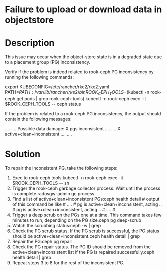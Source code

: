﻿# Failure to upload or download data in objectstore

# Description

This issue may occur when the object-store state is in a degraded state due to a placement group (PG) inconsistency.

Verify if the problem is indeed related to rook-ceph PG inconsistency by running the following commands:

export KUBECONFIG=/etc/rancher/rke2/rke2.yaml PATH=$PATH:/var/lib/rancher/rke2/bin
ROOK_CEPH_TOOLS=$(kubectl -n rook-ceph get pods | grep rook-ceph-tools)
kubectl -n rook-ceph exec -it $ROOK_CEPH_TOOLS -- ceph status

If the problem is related to a rook-ceph PG inconsistency, the output should contain the following messages:

....
....
Possible data damage: X pgs inconsistent
....
....
X active+clean+inconsistent
....
....

# Solution

To repair the inconsistent PG, take the following steps:

1. Exec to rook-ceph tools:kubectl -n rook-ceph exec -it $ROOK_CEPH_TOOLS -- sh
2. Trigger the rook-ceph garbage collector process. Wait until the process is complete.radosgw-admin gc process
3. Find a list of active+clean+inconsistent PGs:ceph health detail # output of this command be like # .... # pg <pg-id> is active+clean+inconsistent, acting .. # pg <pg-id> is active+clean+inconsistent, acting .. # .... #
4. Trigger a deep scrub on the PGs one at a time. This command takes few minutes to run, depending on the PG size.ceph pg deep-scrub <pg-id>
5. Watch the scrubbing status:ceph -w | grep <pg-id>
6. Check the PG scrub status. If the PG scrub is successful, the PG status should be active+clean+inconsistent.ceph health detail | grep <pg-id>
7. Repair the PG:ceph pg repair <pg-id>
8. Check the PG repair status. The PG ID should be removed from the active+clean+inconsistent list if the PG is repaired successfully.ceph health detail | grep <pg-id>
9. Repeat steps 3 to 8 for the rest of the inconsistent PG.
